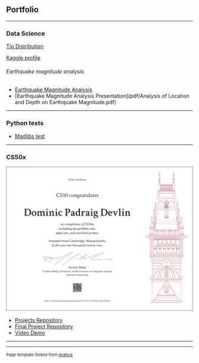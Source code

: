 ## Portfolio

---

### Data Science 

[Tip Distribution](notebooks/pandas_first.html)

[Kaggle profile](https://www.kaggle.com/dominicdevlin)

###### Earthquake magnitude analysis

- [Earthquake Magnitude Analysis](notebooks/earthquake.html)
- [Earthquake Magnitude Analysis Presentation](pdf/Analysis of Location and Depth on Earthquake Magnitude.pdf)


---

### Python tests

- [Madlibs test](/madlibs.md)


---

### CS50x

<img src="images/CS50x.png"/>

- [Projects Repository](https://github.com/Arch-Devlin/CS50x)
- [Final Project Repository](https://github.com/Arch-Devlin/CS50x_Final_Project)
- [Video Demo](https://youtu.be/7ArAJx442_o)

---




---
<p style="font-size:11px">Page template forked from <a href="https://github.com/evanca/quick-portfolio">evanca</a></p>
<!-- Remove above link if you don't want to attibute -->
